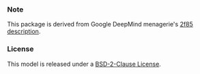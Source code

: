 
### Note
This package is derived from Google DeepMind menagerie's [2f85 description](https://github.com/google-deepmind/mujoco_menagerie/tree/main/robotiq_2f85).

### License
This model is released under a [BSD-2-Clause License](LICENSE).
